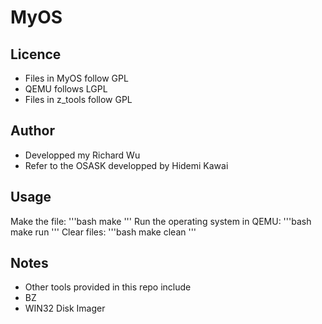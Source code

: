 # MyOS
## Licence
- Files in MyOS follow GPL
- QEMU follows LGPL
- Files in z_tools follow GPL
## Author
- Developped my Richard Wu
- Refer to the OSASK developped by Hidemi Kawai
## Usage
Make the file:
'''bash
make
'''
Run the operating system in QEMU:
'''bash
make run
'''
Clear files:
'''bash
make clean
'''
## Notes
- Other tools provided in this repo include
- BZ
- WIN32 Disk Imager